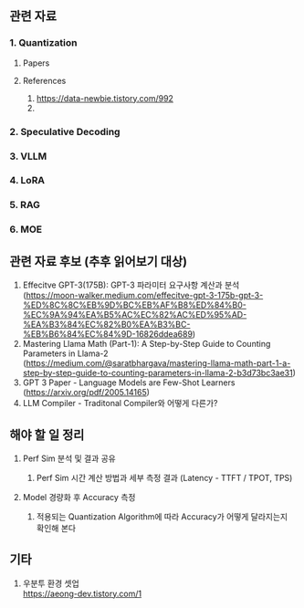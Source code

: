 ## 관련 자료

### 1. Quantization
1. Papers

2. References
   1. https://data-newbie.tistory.com/992
   2. 


### 2. Speculative Decoding

### 3. VLLM

### 4. LoRA


### 5. RAG


### 6. MOE


## 관련 자료 후보 (추후 읽어보기 대상)
1. Effecitve GPT-3(175B): GPT-3 파라미터 요구사항 계산과 분석 <br>(https://moon-walker.medium.com/effecitve-gpt-3-175b-gpt-3-%ED%8C%8C%EB%9D%BC%EB%AF%B8%ED%84%B0-%EC%9A%94%EA%B5%AC%EC%82%AC%ED%95%AD-%EA%B3%84%EC%82%B0%EA%B3%BC-%EB%B6%84%EC%84%9D-16826ddea689)
1. Mastering Llama Math (Part-1): A Step-by-Step Guide to Counting Parameters in Llama-2 <br>(https://medium.com/@saratbhargava/mastering-llama-math-part-1-a-step-by-step-guide-to-counting-parameters-in-llama-2-b3d73bc3ae31)
1. GPT 3 Paper - Language Models are Few-Shot Learners <br> (https://arxiv.org/pdf/2005.14165)
1. LLM Compiler - Traditonal Compiler와 어떻게 다른가?


## 해야 할 일 정리
1. Perf Sim 분석 및 결과 공유
   1. Perf Sim 시간 계산 방법과 세부 측정 결과 (Latency - TTFT / TPOT, TPS)

1. Model 경량화 후 Accuracy 측정
   1. 적용되는 Quantization Algorithm에 따라 Accuracy가 어떻게 달라지는지 확인해 본다
  
## 기타
1. 우분투 환경 셋업 <br> https://aeong-dev.tistory.com/1
